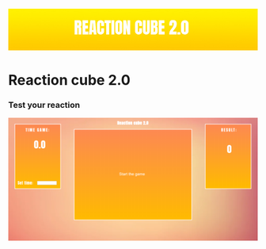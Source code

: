 ![Alt Text](images/logo.jpg)
# Reaction cube 2.0
### Test your reaction
![Alt Text](images/logo2.png)

